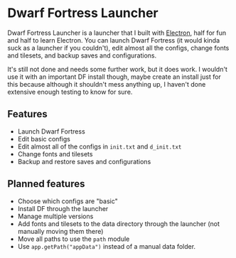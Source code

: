 # Dwarf Fortress Launcher

Dwarf Fortress Launcher is a launcher that I built with [Electron](http://electron.atom.io), half for fun and half to learn Electron. You can launch Dwarf Fortress (it would kinda suck as a launcher if you couldn't), edit almost all the configs, change fonts and tilesets, and backup saves and configurations.

It's still not done and needs some further work, but it does work. I wouldn't use it with an important DF install though, maybe create an install just for this because although it shouldn't mess anything up, I haven't done extensive enough testing to know for sure.

## Features

- Launch Dwarf Fortress
- Edit basic configs
- Edit almost all of the configs in `init.txt` and `d_init.txt`
- Change fonts and tilesets
- Backup and restore saves and configurations

## Planned features

- Choose which configs are "basic"
- Install DF through the launcher
- Manage multiple versions
- Add fonts and tilesets to the data directory through the launcher (not manually moving them there)
- Move all paths to use the `path` module
- Use `app.getPath("appData")` instead of a manual data folder.
